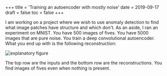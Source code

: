 +++
title = 'Training an autoencoder with mostly noise'
date = 2019-09-17
draft = false
toc = false
+++

I am working on a project where we wish to use anomaly detection to find what image patches have structure and which don't. As an aside, I ran an experiment on MNIST. You have 500 images of fives. You have 5000 images that are pure noise. You train a deep convolutional autoencoder. What you end up with is the following reconstruction:  

![explanatory figure](fig.png)

The top row are the inputs and the bottom row are the reconstructions. You find images of fives even when nothing is present.
